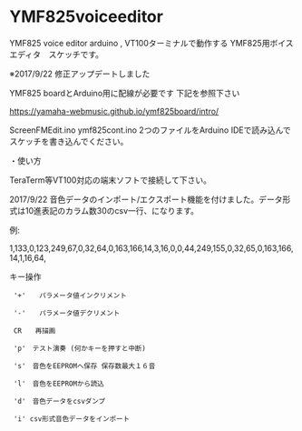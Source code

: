 # YMF825voiceeditor

YMF825 voice editor arduino , VT100ターミナルで動作する YMF825用ボイスエディタ　スケッチです。

※2017/9/22 修正アップデートしました

YMF825 boardとArduino用に配線が必要です 下記を参照下さい

https://yamaha-webmusic.github.io/ymf825board/intro/

ScreenFMEdit.ino ymf825cont.ino 2つのファイルをArduino IDEで読み込んでスケッチを書き込んでください。

・使い方

TeraTerm等VT100対応の端末ソフトで接続して下さい。

2017/9/22 音色データのインポート/エクスポート機能を付けました。データ形式は10進表記のカラム数30のcsv一行、になります。

例: 

1,133,0,123,249,67,0,32,64,0,163,166,14,3,16,0,0,44,249,155,0,32,65,0,163,166,14,1,16,64,


キー操作

     '+'　　パラメータ値インクリメント

     '-'　　パラメータ値デクリメント
 
     CR　　再描画
 
     'p'　テスト演奏 (何かキーを押すと中断)

     's'　音色をEEPROMへ保存 保存数最大１６音

     'l'　音色をEEPROMから読込

     'd'　音色データをcsvダンプ
     
     'i' csv形式音色データをインポート
     
     
